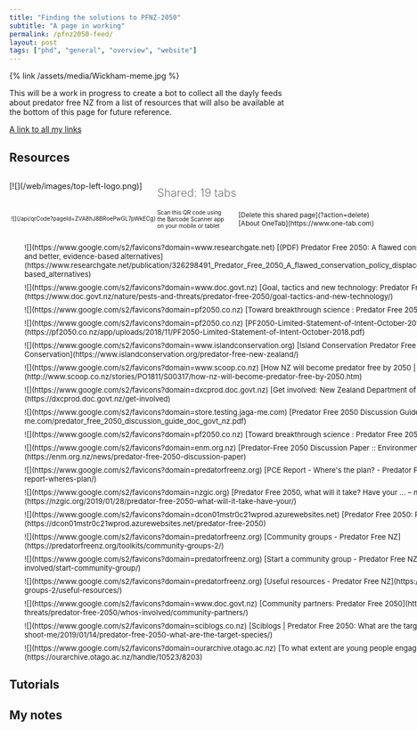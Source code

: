 ```yaml
---
title: "Finding the solutions to PFNZ-2050"
subtitle: "A page in working"
permalink: /pfnz2050-feed/
layout: post
tags: ["phd", "general", "overview", "website"]
---
```


{% link /assets/media/Wickham-meme.jpg %}

This will be a work in progress to create a bot to collect all the dayly feeds about predator free NZ from a list of resources that will also be available at the bottom of this page for future reference.

[A link to all my links](https://www.one-tab.com/page/ZVA8hJ8BRoePwGL7pWkECg)

## Resources

<div style="padding-top: 0px; padding-left: 0px; padding-right: 25px; padding-bottom: 30px">[![](/web/images/top-left-logo.png)]

<div style="display:inline-block; vertical-align:middle; padding-top: 22px; padding-bottom: 0px; padding-left: 23px; padding-right: 23px; font-size: 20px; color: rgb(119, 119, 119); font-weight: 300;">Shared: 19 tabs</div>

<div style="display:inline-block; font-size: 10px; padding-left:3px; padding-right: 20px">![](/api/qrCode?pageId=ZVA8hJ8BRoePwGL7pWkECg)

<div style="display:inline-block; vertical-align: middle; width:120px">Scan this QR code using the Barcode Scanner app on your mobile or tablet</div>

<div style="vertical-align: middle; min-height:30px; padding-left: 23px; padding-top:20px; padding-bottom:20px; display:inline-block; ">

<div style="font-size: 12px;"><span style="vertical-align: middle;">[Delete this shared page](?action=delete)</span></div>

<div style="font-size: 12px;"><span style="vertical-align: middle;">[About OneTab](https://www.one-tab.com)</span></div>

</div>

<div style="padding-left: 24px; padding-top: 8px; position: relative; font-size: 13px;">![](https://www.google.com/s2/favicons?domain=www.researchgate.net) [(PDF) Predator Free 2050: A flawed conservation policy displaces higher priorities and better, evidence-based alternatives](https://www.researchgate.net/publication/326298491_Predator_Free_2050_A_flawed_conservation_policy_displaces_higher_priorities_and_better_evidence-based_alternatives)</div>

<div style="padding-left: 24px; padding-top: 8px; position: relative; font-size: 13px;">![](https://www.google.com/s2/favicons?domain=www.doc.govt.nz) [Goal, tactics and new technology: Predator Free 2050](https://www.doc.govt.nz/nature/pests-and-threats/predator-free-2050/goal-tactics-and-new-technology/)</div>

<div style="padding-left: 24px; padding-top: 8px; position: relative; font-size: 13px;">![](https://www.google.com/s2/favicons?domain=pf2050.co.nz) [Toward breakthrough science : Predator Free 2050 Limited](http://pf2050.co.nz/science/)</div>

<div style="padding-left: 24px; padding-top: 8px; position: relative; font-size: 13px;">![](https://www.google.com/s2/favicons?domain=pf2050.co.nz) [PF2050-Limited-Statement-of-Intent-October-2018.pdf](https://pf2050.co.nz/app/uploads/2018/11/PF2050-Limited-Statement-of-Intent-October-2018.pdf)</div>

<div style="padding-left: 24px; padding-top: 8px; position: relative; font-size: 13px;">![](https://www.google.com/s2/favicons?domain=www.islandconservation.org) [Island Conservation Predator Free 2050: All Eyes on New Zealand - Island Conservation](https://www.islandconservation.org/predator-free-new-zealand/)</div>

<div style="padding-left: 24px; padding-top: 8px; position: relative; font-size: 13px;">![](https://www.google.com/s2/favicons?domain=www.scoop.co.nz) [How NZ will become predator free by 2050 | Scoop News](http://www.scoop.co.nz/stories/PO1811/S00317/how-nz-will-become-predator-free-by-2050.htm)</div>

<div style="padding-left: 24px; padding-top: 8px; position: relative; font-size: 13px;">![](https://www.google.com/s2/favicons?domain=dxcprod.doc.govt.nz) [Get involved: New Zealand Department of Conservation Te Papa Atawhai](https://dxcprod.doc.govt.nz/get-involved)</div>

<div style="padding-left: 24px; padding-top: 8px; position: relative; font-size: 13px;">![](https://www.google.com/s2/favicons?domain=store.testing.jaga-me.com) [Predator Free 2050 Discussion Guide Doc Govt Nz](https://store.testing.jaga-me.com/predator_free_2050_discussion_guide_doc_govt_nz.pdf)</div>

<div style="padding-left: 24px; padding-top: 8px; position: relative; font-size: 13px;">![](https://www.google.com/s2/favicons?domain=pf2050.co.nz) [Toward breakthrough science : Predator Free 2050 Limited](https://pf2050.co.nz/science/)</div>

<div style="padding-left: 24px; padding-top: 8px; position: relative; font-size: 13px;">![](https://www.google.com/s2/favicons?domain=enm.org.nz) [Predator-Free 2050 Discussion Paper :: Environment Network Manawatu](https://enm.org.nz/news/predator-free-2050-discussion-paper)</div>

<div style="padding-left: 24px; padding-top: 8px; position: relative; font-size: 13px;">![](https://www.google.com/s2/favicons?domain=predatorfreenz.org) [PCE Report - Where's the plan? - Predator Free NZ](https://predatorfreenz.org/pce-report-wheres-plan/)</div>

<div style="padding-left: 24px; padding-top: 8px; position: relative; font-size: 13px;">![](https://www.google.com/s2/favicons?domain=nzgic.org) [Predator Free 2050, what will it take? Have your … – nzgic.org](https://nzgic.org/2019/01/28/predator-free-2050-what-will-it-take-have-your/)</div>

<div style="padding-left: 24px; padding-top: 8px; position: relative; font-size: 13px;">![](https://www.google.com/s2/favicons?domain=dcon01mstr0c21wprod.azurewebsites.net) [Predator Free 2050: Pests and threats](https://dcon01mstr0c21wprod.azurewebsites.net/predator-free-2050)</div>

<div style="padding-left: 24px; padding-top: 8px; position: relative; font-size: 13px;">![](https://www.google.com/s2/favicons?domain=predatorfreenz.org) [Community groups - Predator Free NZ](https://predatorfreenz.org/toolkits/community-groups-2/)</div>

<div style="padding-left: 24px; padding-top: 8px; position: relative; font-size: 13px;">![](https://www.google.com/s2/favicons?domain=predatorfreenz.org) [Start a community group - Predator Free NZ](https://predatorfreenz.org/get-involved/start-community-group/)</div>

<div style="padding-left: 24px; padding-top: 8px; position: relative; font-size: 13px;">![](https://www.google.com/s2/favicons?domain=predatorfreenz.org) [Useful resources - Predator Free NZ](https://predatorfreenz.org/toolkits/community-groups-2/useful-resources/)</div>

<div style="padding-left: 24px; padding-top: 8px; position: relative; font-size: 13px;">![](https://www.google.com/s2/favicons?domain=www.doc.govt.nz) [Community partners: Predator Free 2050](https://www.doc.govt.nz/nature/pests-and-threats/predator-free-2050/whos-involved/community-partners/)</div>

<div style="padding-left: 24px; padding-top: 8px; position: relative; font-size: 13px;">![](https://www.google.com/s2/favicons?domain=sciblogs.co.nz) [Sciblogs | Predator Free 2050: What are the target species?](https://sciblogs.co.nz/so-shoot-me/2019/01/14/predator-free-2050-what-are-the-target-species/)</div>

<div style="padding-left: 24px; padding-top: 8px; position: relative; font-size: 13px;">![](https://www.google.com/s2/favicons?domain=ourarchive.otago.ac.nz) [To what extent are young people engaged with the Predator Free 2050 goal?](https://ourarchive.otago.ac.nz/handle/10523/8203)</div>
</div>

## Tutorials

## My notes